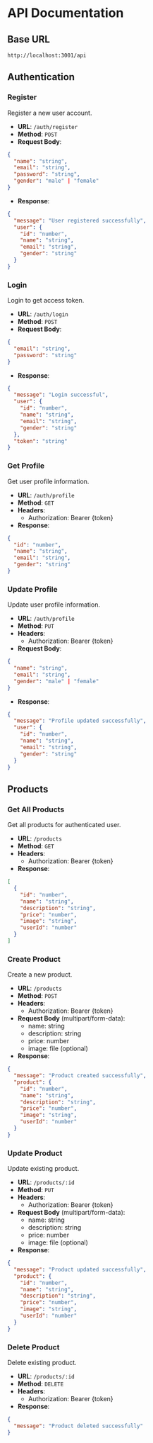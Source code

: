 # API Documentation

## Base URL
```
http://localhost:3001/api
```

## Authentication

### Register
Register a new user account.

- **URL**: `/auth/register`
- **Method**: `POST`
- **Request Body**:
```json
{
  "name": "string",
  "email": "string",
  "password": "string",
  "gender": "male" | "female"
}
```
- **Response**:
```json
{
  "message": "User registered successfully",
  "user": {
    "id": "number",
    "name": "string",
    "email": "string",
    "gender": "string"
  }
}
```

### Login
Login to get access token.

- **URL**: `/auth/login`
- **Method**: `POST`
- **Request Body**:
```json
{
  "email": "string",
  "password": "string"
}
```
- **Response**:
```json
{
  "message": "Login successful",
  "user": {
    "id": "number",
    "name": "string",
    "email": "string",
    "gender": "string"
  },
  "token": "string"
}
```

### Get Profile
Get user profile information.

- **URL**: `/auth/profile`
- **Method**: `GET`
- **Headers**: 
  - Authorization: Bearer {token}
- **Response**:
```json
{
  "id": "number",
  "name": "string",
  "email": "string",
  "gender": "string"
}
```

### Update Profile
Update user profile information.

- **URL**: `/auth/profile`
- **Method**: `PUT`
- **Headers**: 
  - Authorization: Bearer {token}
- **Request Body**:
```json
{
  "name": "string",
  "email": "string",
  "gender": "male" | "female"
}
```
- **Response**:
```json
{
  "message": "Profile updated successfully",
  "user": {
    "id": "number",
    "name": "string",
    "email": "string",
    "gender": "string"
  }
}
```

## Products

### Get All Products
Get all products for authenticated user.

- **URL**: `/products`
- **Method**: `GET`
- **Headers**: 
  - Authorization: Bearer {token}
- **Response**:
```json
[
  {
    "id": "number",
    "name": "string",
    "description": "string",
    "price": "number",
    "image": "string",
    "userId": "number"
  }
]
```

### Create Product
Create a new product.

- **URL**: `/products`
- **Method**: `POST`
- **Headers**: 
  - Authorization: Bearer {token}
- **Request Body** (multipart/form-data):
  - name: string
  - description: string
  - price: number
  - image: file (optional)
- **Response**:
```json
{
  "message": "Product created successfully",
  "product": {
    "id": "number",
    "name": "string",
    "description": "string",
    "price": "number",
    "image": "string",
    "userId": "number"
  }
}
```

### Update Product
Update existing product.

- **URL**: `/products/:id`
- **Method**: `PUT`
- **Headers**: 
  - Authorization: Bearer {token}
- **Request Body** (multipart/form-data):
  - name: string
  - description: string
  - price: number
  - image: file (optional)
- **Response**:
```json
{
  "message": "Product updated successfully",
  "product": {
    "id": "number",
    "name": "string",
    "description": "string",
    "price": "number",
    "image": "string",
    "userId": "number"
  }
}
```

### Delete Product
Delete existing product.

- **URL**: `/products/:id`
- **Method**: `DELETE`
- **Headers**: 
  - Authorization: Bearer {token}
- **Response**:
```json
{
  "message": "Product deleted successfully"
}
```